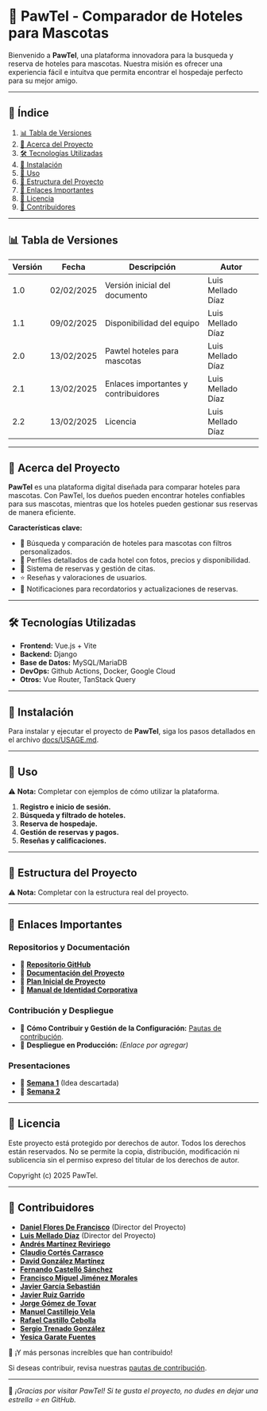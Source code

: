 # 🐾 PawTel - Comparador de Hoteles para Mascotas

Bienvenido a **PawTel**, una plataforma innovadora para la busqueda y reserva de hoteles para mascotas. Nuestra misión es ofrecer una experiencia fácil e intuitva que permita encontrar el hospedaje perfecto para su mejor amigo.

---

## 📖 Índice

1. [📊 Tabla de Versiones](#-tabla-de-versiones)
2. [📌 Acerca del Proyecto](#-acerca-del-proyecto)
3. [🛠️ Tecnologías Utilizadas](#️-tecnologías-utilizadas)
4. [🚀 Instalación](#-instalación)
5. [📌 Uso](#-uso)
6. [📂 Estructura del Proyecto](#-estructura-del-proyecto)
7. [🔗 Enlaces Importantes](#-enlaces-importantes)
8. [📜 Licencia](#-licencia)
9. [👥 Contribuidores](#-contribuidores)

---

## 📊 Tabla de Versiones

| Versión | Fecha | Descripción | Autor |
|---------|------------|-------------|--------|
| 1.0 | 02/02/2025 | Versión inicial del documento | Luis Mellado Díaz |
| 1.1 | 09/02/2025 | Disponibilidad del equipo | Luis Mellado Díaz |
| 2.0 | 13/02/2025 | Pawtel hoteles para mascotas | Luis Mellado Díaz |
| 2.1 | 13/02/2025 | Enlaces importantes y contribuidores | Luis Mellado Díaz |
| 2.2 | 13/02/2025 | Licencia | Luis Mellado Díaz |




---

## 📌 Acerca del Proyecto

**PawTel** es una plataforma digital diseñada para comparar hoteles para mascotas. Con PawTel, los dueños pueden encontrar hoteles confiables para sus mascotas, mientras que los hoteles pueden gestionar sus reservas de manera eficiente.

**Características clave:**
- 🏨 Búsqueda y comparación de hoteles para mascotas con filtros personalizados.
- 🐶 Perfiles detallados de cada hotel con fotos, precios y disponibilidad.
- 📝 Sistema de reservas y gestión de citas.
- ⭐ Reseñas y valoraciones de usuarios.
- 🔔 Notificaciones para recordatorios y actualizaciones de reservas.

---

## 🛠️ Tecnologías Utilizadas

- **Frontend:** Vue.js + Vite
- **Backend:** Django
- **Base de Datos:** MySQL/MariaDB
- **DevOps:** Github Actions, Docker, Google Cloud
- **Otros:** Vue Router, TanStack Query

---
## 🚀 Instalación

Para instalar y ejecutar el proyecto de **PawTel**, siga los pasos detallados en el archivo [docs/USAGE.md](docs/USAGE.md).

----

## 📌 Uso

⚠️ **Nota:** Completar con ejemplos de cómo utilizar la plataforma.

1. **Registro e inicio de sesión.**
2. **Búsqueda y filtrado de hoteles.**
3. **Reserva de hospedaje.**
4. **Gestión de reservas y pagos.**
5. **Reseñas y calificaciones.**

---

## 📂 Estructura del Proyecto

⚠️ **Nota:** Completar con la estructura real del proyecto.

---

## 🔗 Enlaces Importantes

### Repositorios y Documentación
- 🔹 **[Repositorio GitHub](https://github.com/LuisMelladoDiaz/PawTel-ComparadorDeHotelesParaMascotas)**
- 🔹 **[Documentación del Proyecto](https://github.com/LuisMelladoDiaz/PawTel-ComparadorDeHotelesParaMascotas/docs)**
- 🔹 **[Plan Inicial de Proyecto](https://github.com/LuisMelladoDiaz/ISPP/blob/main/docs/Plan_Inicial_de_Proyecto.md)**
- 🔹 **[Manual de Identidad Corporativa](https://github.com/LuisMelladoDiaz/PawTel-ComparadorDeHotelesParaMascotas/blob/main/docs/borradores/Manual%20de%20identidad%20corporativa%20(paleta%20de%20colores%2C%20tipografia%20y%20logo).pdf)**

### Contribución y Despliegue
- 🔹 **Cómo Contribuir y Gestión de la Configuración:**  [Pautas de contribución](https://github.com/LuisMelladoDiaz/PawTel-ComparadorDeHotelesParaMascotas/blob/main/docs/CONTRIBUTING.md).
- 🔹 **Despliegue en Producción:** *(Enlace por agregar)*

### Presentaciones
- 🔹 **[Semana 1](https://docs.google.com/presentation/d/1YIfkJfGKqe_43hg5v4Fm_qdwbAvd6D_e-aXp1oEHZfI/edit#slide=id.g32d71018c15_4_11)** (Idea descartada)
- 🔹 **[Semana 2](https://onedrive.live.com/edit?id=C3564B5138C1A24C!5804&resid=C3564B5138C1A24C!5804&ithint=file%2cpptx&authkey=!APEWh5z1LH8qmP8&wdo=2&cid=c3564b5138c1a24c)**

---

## 📜 Licencia

Este proyecto está protegido por derechos de autor. Todos los derechos están reservados. No se permite la copia, distribución, modificación ni sublicencia sin el permiso expreso del titular de los derechos de autor.

Copyright (c) 2025 PawTel.

---

## 👥 Contribuidores

- **[Daniel Flores De Francisco](https://github.com/DanielFloresDeFrancisco)** (Director del Proyecto)
- **[Luis Mellado Díaz](https://github.com/LuisMelladoDiaz)** (Director del Proyecto)
- **[Andrés Martínez Reviriego](https://github.com/Andresmarevi)**
- **[Claudio Cortés Carrasco](https://github.com/claudiocortescarrasco)**
- **[David González Martínez](https://github.com/davidgonmar)**
- **[Fernando Castelló Sánchez](https://github.com/feerk)**
- **[Francisco Miguel Jiménez Morales](https://github.com/frajimmor2)**
- **[Javier García Sebastián](https://github.com/JaviGarcia1)**
- **[Javier Ruiz Garrido](https://github.com/Javiruizg)**
- **[Jorge Gómez de Tovar](https://github.com/jorgomde)**
- **[Manuel Castillejo Vela](https://github.com/Mancasvel)**
- **[Rafael Castillo Cebolla](https://github.com/rafcasceb)**
- **[Sergio Trenado González](https://github.com/Sergiotg03)**
- **[Yesica Garate Fuentes](https://github.com/yesgarfue)**

🚀 ¡Y más personas increíbles que han contribuido!

Si deseas contribuir, revisa nuestras [pautas de contribución](https://github.com/LuisMelladoDiaz/PawTel-ComparadorDeHotelesParaMascotas/blob/main/docs/CONTRIBUTING.md).

---


🎉 _¡Gracias por visitar PawTel! Si te gusta el proyecto, no dudes en dejar una estrella ⭐ en GitHub._

